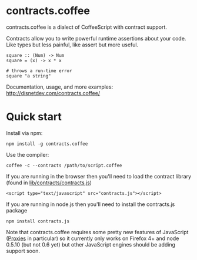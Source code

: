 contracts.coffee
================

contracts.coffee is a dialect of CoffeeScript with contract support.

Contracts allow you to write powerful runtime assertions about your code. 
Like types but less painful, like assert but more useful.

    square :: (Num) -> Num
    square = (x) -> x * x

    # throws a run-time error
    square "a string"   

Documentation, usage, and more examples: http://disnetdev.com/contracts.coffee/

Quick start
===========

Install via npm:

    npm install -g contracts.coffee

Use the compiler:

    coffee -c --contracts /path/to/script.coffee

If you are running in the browser then you'll need to load the 
contract library (found in [lib/contracts/contracts.js]())

    <script type="text/javascript" src="contracts.js"></script>

If you are running in node.js then you'll need to install the contracts.js package

    npm install contracts.js

Note that contracts.coffee requires some pretty new features of JavaScript 
([Proxies](https://developer.mozilla.org/en/JavaScript/Reference/Global_Objects/Proxy) 
in particular) so it currently only works on Firefox 4+ and node 0.5.10 (but not 0.6 yet) 
but other JavaScript engines should be adding support soon.
